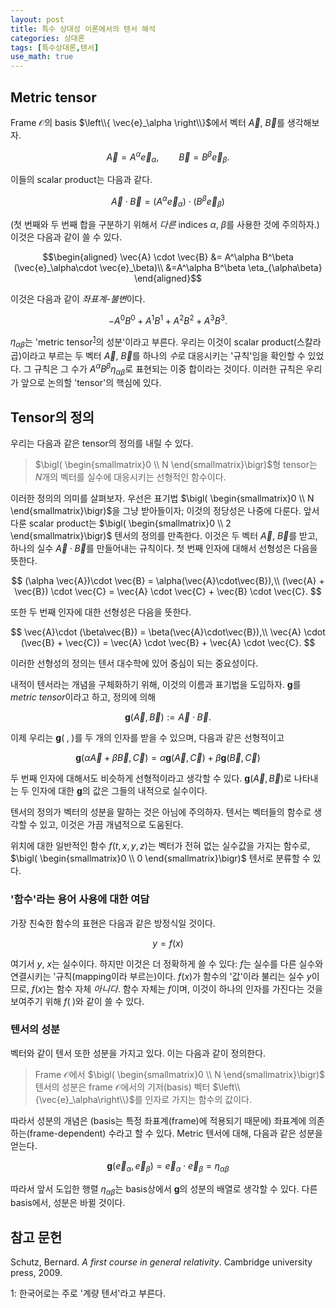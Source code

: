 ```yaml
---
layout: post
title: 특수 상대성 이론에서의 텐서 해석
categories: 상대론
tags: [특수상대론,텐서]
use_math: true
---
```


## Metric tensor
Frame $\mathcal{O}$의 basis $\left\\{ \vec{e}_\alpha \right\\}$에서 벡터 $\vec{A}$, $\vec{B}$를 생각해보자.

$$
\vec{A} = A^\alpha \vec{e}_\alpha,\qquad \vec{B} = B^\beta \vec{e}_\beta.
$$

이들의 scalar product는 다음과 같다.

$$
\vec{A} \cdot \vec{B} = (A^\alpha \vec{e}_\alpha)\cdot (B^\beta \vec{e}_\beta)
$$

(첫 번째와 두 번째 합을 구분하기 위해서 *다른* indices $\alpha$, $\beta$를 사용한 것에 주의하자.) 이것은 다음과 같이 쓸 수 있다.

$$\begin{aligned}
\vec{A} \cdot \vec{B} &= A^\alpha B^\beta (\vec{e}_\alpha\cdot \vec{e}_\beta)\\
&=A^\alpha B^\beta \eta_{\alpha\beta}
\end{aligned}$$

이것은 다음과 같이 *좌표계-불변*이다.

$$
-A^0B^0 + A^1 B^1 + A^2 B^2 + A^3 B^3 .
$$

$\eta_{\alpha\beta}$는 'metric tensor<sup>[1](#footnote_1)</sup>의 성분'이라고 부른다. 우리는 이것이 scalar product(스칼라 곱)이라고 부르는 두 벡터 $\vec{A}$, $\vec{B}$를 하나의 *수*로 대응시키는 '규칙'임을 확인할 수 있었다. 그 규칙은 그 수가 $A^\alpha B^\beta \eta_{\alpha\beta}$로 표현되는 이중 합이라는 것이다. 이러한 규칙은 우리가 앞으로 논의할 'tensor'의 핵심에 있다.

## Tensor의 정의
우리는 다음과 같은 tensor의 정의를 내릴 수 있다.
> $\bigl( \begin{smallmatrix}0 \\ N \end{smallmatrix}\bigr)$형 tensor는 $N$개의 벡터를 실수에 대응시키는 선형적인 함수이다.

이러한 정의의 의미를 살펴보자. 우선은 표기법 $\bigl( \begin{smallmatrix}0 \\ N \end{smallmatrix}\bigr)$을 그냥 받아들이자; 이것의 정당성은 나중에 다룬다. 앞서 다룬 scalar product는 $\bigl( \begin{smallmatrix}0 \\ 2 \end{smallmatrix}\bigr)$ 텐서의 정의를 만족한다. 이것은 두 벡터 $\vec{A}$, $\vec{B}$를 받고, 하나의 실수 $\vec{A}\cdot\vec{B}$를 만들어내는 규칙이다. 첫 번째 인자에 대해서 선형성은 다음을 뜻한다.

$$
(\alpha \vec{A})\cdot \vec{B} = \alpha(\vec{A}\cdot\vec{B}),\\
(\vec{A} + \vec{B}) \cdot \vec{C} = \vec{A} \cdot \vec{C} + \vec{B} \cdot \vec{C}.
$$

또한 두 번째 인자에 대한 선형성은 다음을 뜻한다.

$$
\vec{A}\cdot (\beta\vec{B}) = \beta(\vec{A}\cdot\vec{B}),\\
\vec{A} \cdot (\vec{B} + \vec{C}) = \vec{A} \cdot \vec{B} + \vec{A} \cdot \vec{C}.
$$

이러한 선형성의 정의는 텐서 대수학에 있어 중심이 되는 중요성이다.

내적이 텐서라는 개념을 구체화하기 위해, 이것의 이름과 표기법을 도입하자. $\mathbf{g}$를 *metric tensor*이라고 하고, 정의에 의해

$$
\mathbf{g} (\vec{A},\vec{B}) := \vec{A} \cdot \vec{B}.
$$

이제 우리는 $\mathbf{g}(\;,\;)$를 두 개의 인자를 받을 수 있으며, 다음과 같은 선형적이고

$$
\mathbf{g} (\alpha \vec{A} + \beta \vec{B}, \vec{C}) = \alpha \mathbf{g} (\vec{A}, \vec{C}) + \beta \mathbf{g}(\vec{B}, \vec{C})
$$

두 번째 인자에 대해서도 비슷하게 선형적이라고 생각할 수 있다. $\mathbf{g}(\vec{A}, \vec{B})$로 나타내는 두 인자에 대한 $\mathbf{g}$의 값은 그들의 내적으로 실수이다.

텐서의 정의가 벡터의 성분을 말하는 것은 아님에 주의하자. 텐서는 벡터들의 함수로 생각할 수 있고, 이것은 가끔 개념적으로 도움된다.

위치에 대한 일반적인 함수 $f(t,x,y,z)$는 벡터가 전혀 없는 실수값을 가지는 함수로, $\bigl( \begin{smallmatrix}0 \\ 0 \end{smallmatrix}\bigr)$ 텐서로 분류할 수 있다.

### '함수'라는 용어 사용에 대한 여담
가장 친숙한 함수의 표현은 다음과 같은 방정식일 것이다.

$$
y = f(x)
$$

여기서 $y$, $x$는 실수이다. 하지만 이것은 더 정확하게 쓸 수 있다: $f$는 실수를 다른 실수와 연결시키는 '규칙(mapping이라 부르는)이다. $f(x)$가 함수의 '값'이라 불리는 실수 $y$이므로, $f(x)$는 함수 자체 *아니다*. 함수 자체는 $f$이며, 이것이 하나의 인자를 가진다는 것을 보여주기 위해 $f(\;)$와 같이 쓸 수 있다.

### 텐서의 성분
벡터와 같이 텐서 또한 성분을 가지고 있다. 이는 다음과 같이 정의한다.
> Frame $\mathcal{O}$에서 $\bigl( \begin{smallmatrix}0 \\ N \end{smallmatrix}\bigr)$ 텐서의 성분은 frame $\mathcal{O}$에서의 기저(basis) 벡터 $\left\\{\vec{e}_\alpha\right\\}$를 인자로 가지는 함수의 값이다.

따라서 성분의 개념은 (basis는 특정 좌표계(frame)에 적용되기 때문에) 좌표계에 의존하는(frame-dependent) 수라고 할 수 있다. Metric 텐서에 대해, 다음과 같은 성분을 얻는다.

$$
\mathbf{g}(\vec{e}_\alpha , \vec{e}_\beta) = \vec{e}_\alpha \cdot \vec{e}_\beta = \eta_{\alpha\beta}
$$

따라서 앞서 도입한 행렬 $\eta_{\alpha\beta}$는 basis상에서 $\mathbf{g}$의 성분의 배열로 생각할 수 있다. 다른 basis에서, 성분은 바뀔 것이다.



## 참고 문헌
Schutz, Bernard. *A first course in general relativity*. Cambridge university press, 2009.

<a name="footnote_1">1</a>: 한국어로는 주로 '계량 텐서'라고 부른다.